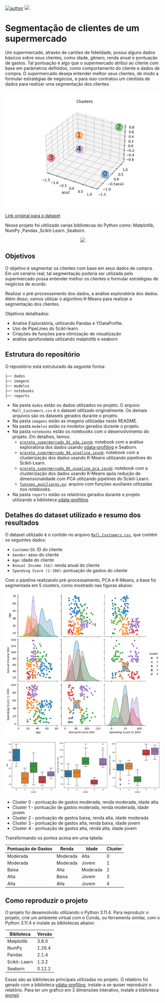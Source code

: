 [![author](https://img.shields.io/badge/Author-Jean%20Augusto-red)](www.linkedin.com/in/jean-augusto-morais)
[![](https://img.shields.io/badge/Python-3.11+-blue.svg)](https://www.python.org/)

# Segmentação de clientes de um supermercado

Um supermercado, através de cartões de fidelidade, possui alguns dados básicos sobre seus clientes, como idade, gênero, renda anual e pontuação de gastos. Tal pontuação é algo que o supermercado atribui ao cliente com base em parâmetros definidos, como comportamento do cliente e dados de compra. O supermercado deseja entender melhor seus clientes, de modo a formular estratégias de negócios, e para isso contratou um cientista de dados para realizar uma segmentação dos clientes.

![segmentacao_pca_3d](imagens/pca_plot_3d.png)

[Link original para o dataset](https://www.kaggle.com/vjchoudhary7/customer-segmentation-tutorial-in-python)

Nesse projeto foi ultilizado varias bibliotecas do Python como: Matplotlib, NumPy ,Pandas ,Scikit-Learn ,Seaborn.

<p align="center"> 
  <a href="https://www.linkedin.com/in/jean-augusto-morais/" target="_blank"><img src="https://img.shields.io/badge/-LinkedIn-%230077B5?style=for-the-badge&logo=linkedin&logoColor=white" target="_blank"></a> 
</p>

## Objetivos

O objetivo é segmentar os clientes com base em seus dados de compra. Em um cenário real, tal segmentação poderia ser utilizada pelo supermercado possa entender melhor os clientes e formular estratégias de negócios de acordo.

Realizar o pré-processamento dos dados, a análise exploratória dos dados. Além disso, vamos utilizar o algoritmo K-Means para realizar a segmentação dos clientes.

Objetivos detalhados:

- Analise Exploratória, utilizando Pandas e YDataProfile.
- Uso de PipeLines do Scikt-learn.
- Criações  de funções para otimização de visualização 
- análise aprofundada utilizando matplotlib e seaborn

## Estrutura do repositório

O repositório está estruturado da seguinte forma:

```
├── dados
├── imagens
├── modelos
├── notebooks
├── reports
```

- Na pasta `dados` estão os dados utilizados no projeto. O arquivo `Mall_Customers.csv` é o dataset utilizado originalmente. Os demais arquivos são os datasets gerados durante o projeto.
- Na pasta `imagens` estão as imagens utilizadas neste README.
- Na pasta `modelos` estão os modelos gerados durante o projeto. 
- Na pasta `notebooks` estão os notebooks com o desenvolvimento do projeto. Em detalhes, temos:
  - [`projeto_supermercado_01_eda.ipynb`](notebooks/projeto_supermercado_01_eda.ipynb): notebook com a análise exploratória dos dados usando [ydata-profiling](https://github.com/ydataai/ydata-profiling) e Seaborn.
  - [`projeto_supermercado_04_pipeline.ipynb`](notebooks/projeto_supermercado_02_pipeline.ipynb): notebook com a clusterização dos dados usando K-Means utilizando pipelines do Scikit-Learn.
  - [`projeto_supermercado_05_pipeline_pca.ipynb`](notebooks/projeto_supermercado_03_pipeline_pca.ipynb): notebook com a clusterização dos dados usando K-Means após redução de dimensionalidade com PCA utilizando pipelines do Scikit-Learn.
  - [`funcoes_auxiliares.py`](notebooks/funcoes_auxiliares.py): arquivo com funções auxiliares utilizadas nos notebooks.
- Na pasta `reports` estão os relatórios gerados durante o projeto utilizando a biblioteca [ydata-profiling](https://github.com/ydataai/ydata-profiling).

## Detalhes do dataset utilizado e resumo dos resultados

O dataset utilizado é o contido no arquivo [`Mall_Customers.csv`](dados/Mall_Customers.csv), que contém os seguintes dados:

- `CustomerID`: ID do cliente
- `Gender`: sexo do cliente
- `Age`: idade do cliente
- `Annual Income (k$)`: renda anual do cliente
- `Spending Score (1-100)`: pontuação de gastos do cliente

Com o pipeline realizando pré-processamento, PCA e K-Means, a base foi segmentada em 5 clusters, como mostrado nas figuras abaixo:

![pairplot](imagens/pairplot.png)

![boxplot](imagens/boxplot.png)

- Cluster 0 - pontuação de gastos moderada, renda moderada, idade alta
- Cluster 1 - pontuação de gastos moderada, renda moderada, idade jovem
- Cluster 2 - pontuação de gastos baixa, renda alta, idade moderada
- Cluster 3 - pontuação de gastos alta, renda baixa, idade jovem
- Cluster 4 - pontuação de gastos alta, renda alta, idade jovem

Transformando os pontos acima em uma tabela:

| Pontuação de Gastos | Renda    | Idade    | Cluster |
| ------------------- | -------- | -------- | ------- |
| Moderada            | Moderada | Alta     | 0       |
| Moderada            | Moderada | Jovem    | 1       |
| Baixa               | Alta     | Moderada | 2       |
| Alta                | Baixa    | Jovem    | 3       |
| Alta                | Alta     | Jovem    | 4       |


## Como reproduzir o projeto

O projeto foi desenvolvido utilizando o Python 3.11.4. Para reproduzir o projeto, crie um ambiente virtual com o Conda, ou ferramenta similar, com o Python 3.11.4 e instale as bibliotecas abaixo:

| Biblioteca   | Versão |
| ------------ | ------ |
| Matplotlib   | 3.8.0  |
| NumPy        | 1.26.4 |
| Pandas       | 2.1.4  |
| Scikit-Learn | 1.3.2  |
| Seaborn      | 0.12.2 |

Essas são as bibliotecas principais utilizadas no projeto. O relatório foi gerado com a biblioteca [ydata-profiling](https://github.com/ydataai/ydata-profiling), instale-a se quiser reproduzir o relatório. Para ter um gráfico em 3 dimensões interativo, instale a biblioteca [ipympl](https://matplotlib.org/ipympl/).
